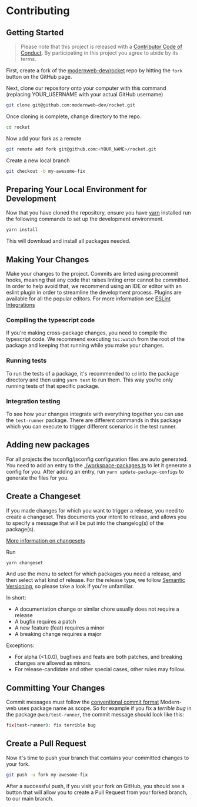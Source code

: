 # Contributing

## Getting Started

> Please note that this project is released with a [Contributor Code of Conduct](./CODE_OF_CONDUCT.md). By participating in this project you agree to abide by its terms.

First, create a fork of the [modernweb-dev/rocket](https://github.com/modernweb-dev/rocket) repo by hitting the `fork` button on the GitHub page.

Next, clone our repository onto your computer with this command (replacing YOUR_USERNAME with your actual GitHub username)

```sh
git clone git@github.com:modernweb-dev/rocket.git
```

Once cloning is complete, change directory to the repo.

```sh
cd rocket
```

Now add your fork as a remote

```sh
git remote add fork git@github.com:<YOUR_NAME>/rocket.git
```

Create a new local branch

```sh
git checkout -b my-awesome-fix
```

## Preparing Your Local Environment for Development

Now that you have cloned the repository, ensure you have [yarn](https://classic.yarnpkg.com/lang/en/) installed run the following commands to set up the development environment.

```sh
yarn install
```

This will download and install all packages needed.

## Making Your Changes

Make your changes to the project. Commits are linted using precommit hooks, meaning that any code that raises linting error cannot be committed. In order to help avoid that, we recommend using an IDE or editor with an eslint plugin in order to streamline the development process. Plugins are available for all the popular editors. For more information see [ESLint Integrations](https://eslint.org/docs/user-guide/integrations)

### Compiling the typescript code

If you're making cross-package changes, you need to compile the typescript code. We recommend executing `tsc:watch` from the root of the package and keeping that running while you make your changes.

### Running tests

To run the tests of a package, it's recommended to `cd` into the package directory and then using `yarn test` to run them. This way you're only running tests of that specific package.

### Integration testing

To see how your changes integrate with everything together you can use the `test-runner` package. There are different commands in this package which you can execute to trigger different scenarios in the test runner.

## Adding new packages

For all projects the tsconfig/jsconfig configuration files are auto generated. You need to add an entry to the [./workspace-packages.ts](./workspace-packages.ts) to let it generate a config for you. After adding an entry, run `yarn update-package-configs` to generate the files for you.

## Create a Changeset

If you made changes for which you want to trigger a release, you need to create a changeset.
This documents your intent to release, and allows you to specify a message that will be put into the changelog(s) of the package(s).

[More information on changesets](https://github.com/atlassian/changesets)

Run

```sh
yarn changeset
```

And use the menu to select for which packages you need a release, and then select what kind of release. For the release type, we follow [Semantic Versioning](https://semver.org/), so please take a look if you're unfamiliar.

In short:

- A documentation change or similar chore usually does not require a release
- A bugfix requires a patch
- A new feature (feat) requires a minor
- A breaking change requires a major

Exceptions:

- For alpha (<1.0.0), bugfixes and feats are both patches, and breaking changes are allowed as minors.
- For release-candidate and other special cases, other rules may follow.

## Committing Your Changes

Commit messages must follow the [conventional commit format](https://www.conventionalcommits.org/en/v1.0.0/)
Modern-web uses package name as scope. So for example if you fix a _terrible bug_ in the package `@web/test-runner`, the commit message should look like this:

```sh
fix(test-runner): fix terrible bug
```

## Create a Pull Request

Now it's time to push your branch that contains your committed changes to your fork.

```sh
git push -u fork my-awesome-fix
```

After a successful push, if you visit your fork on GitHub, you should see a button that will allow you to create a Pull Request from your forked branch, to our main branch.
